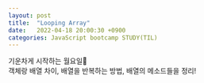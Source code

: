 ```yaml
---
layout: post
title:  "Looping Array"
date:   2022-04-18 20:00:30 +0900
categories: JavaScript bootcamp STUDY(TIL)
---
```


기운차게 시작하는 월요일🌟  
객체랑 배열 차이, 배열을 반복하는 방법, 배열의 메소드들을 정리!  

## 